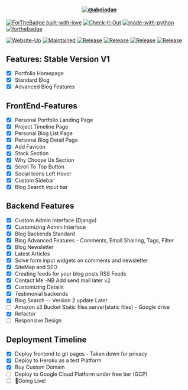 <h4 align="center">
 <a href=https://cradle-home.herokuapp.com/ target="_blank"><img align="center" src=https://img.shields.io/badge/Portfolio-Website-orange?style=for-the-badge alt="@abdiadan" /></a>
</h4>

[![ForTheBadge built-with-love](http://ForTheBadge.com/images/badges/built-with-love.svg)](https://GitHub.com/Naereen/)
[![Check-It-Out](https://forthebadge.com/images/badges/check-it-out.svg)](https://cradle-home.herokuapp.com/)
[![made-with-python](http://ForTheBadge.com/images/badges/made-with-python.svg)](https://www.python.org/) 
[![forthebadge](https://forthebadge.com/images/badges/winter-is-coming.svg)](https://forthebadge.com)


[![Website-Up](https://img.shields.io/badge/Website-Up-success.svg?style=for-the-badge)](https://shields.io/)
[![Maintained](https://img.shields.io/badge/Maintained-Yes-informational.svg?style=for-the-badge)](https://shields.io/)
[![Release](https://img.shields.io/badge/Released-v2.1.0-yellow.svg?style=for-the-badge)](https://shields.io/)
[![Release](https://img.shields.io/badge/Issues-1-red.svg?style=for-the-badge)](https://shields.io/)
[![Release](https://img.shields.io/badge/PRs-0-important.svg?style=for-the-badge)](https://shields.io/)
[![Release](https://img.shields.io/badge/PRs-Welcome-blueviolet.svg?style=for-the-badge)](https://shields.io/)

## Features: Stable Version V1

* [x] Portfolio Homepage
* [x] Standard Blog
* [x] Advanced Blog Features

## FrontEnd-Features

* [x] Personal Portfolio Landing Page
* [x] Project Timeline Page
* [x] Personal Blog List Page
* [x] Personal Blog Detail Page
* [x] Add Favicon
* [x] Stack Section
* [x] Why Choose Us Section
* [x] Scroll To Top Button
* [x] Social Icons Left Hover
* [x] Custom Sidebar
* [x] Blog Search input bar

## Backend Features

* [x] Custom Admin Interface (Django)
* [x] Customizing Admin Interface
* [x] Blog Backends Standard
* [x] Blog Advanced Features - Comments, Email Shairing, Tags, Filter
* [x] Blog Newsletter
* [x] Latest Articles
* [x] Solve form input widgets on comments and newsletter
* [x] SiteMap and SEO
* [x] Creating feeds for your blog posts RSS Feeds
* [x] Contact Me -NB Add send mail later v2
* [x] Customizing Details
* [x] Testimonial backends
* [x] Blog Search -- Version 2 update Later
* [ ] Amazon s3 Bucket Static files server(static files) - Google drive
* [x] Refactor
* [ ] Responsive Design

## Deployment Timeline

* [x] Deploy frontend to git pages - Taken down for privacy
* [x] Deploy to Heroku as a test Platform
* [x] Buy Custom Domain
* [ ] Deploy to Google Cloud Platform under free tier (GCP)
* [ ] 🚀Going Live!
